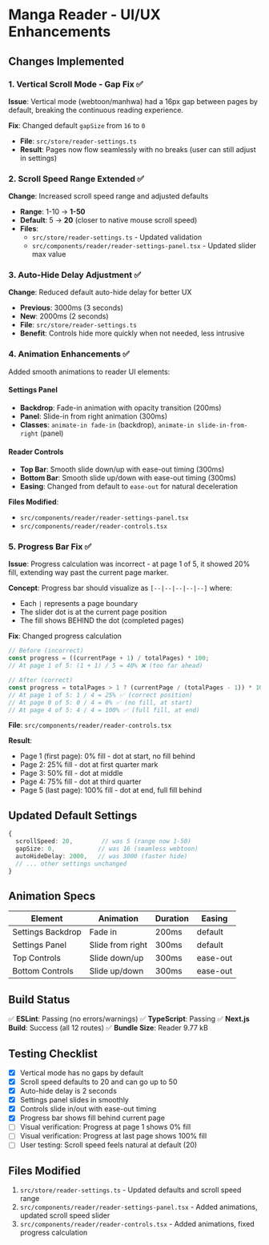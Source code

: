 # Manga Reader - UI/UX Enhancements

## Changes Implemented

### 1. Vertical Scroll Mode - Gap Fix ✅

**Issue**: Vertical mode (webtoon/manhwa) had a 16px gap between pages by default, breaking the continuous reading experience.

**Fix**: Changed default `gapSize` from `16` to `0`

- **File**: `src/store/reader-settings.ts`
- **Result**: Pages now flow seamlessly with no breaks (user can still adjust in settings)

### 2. Scroll Speed Range Extended ✅

**Change**: Increased scroll speed range and adjusted defaults

- **Range**: 1-10 → **1-50**
- **Default**: 5 → **20** (closer to native mouse scroll speed)
- **Files**:
  - `src/store/reader-settings.ts` - Updated validation
  - `src/components/reader/reader-settings-panel.tsx` - Updated slider max value

### 3. Auto-Hide Delay Adjustment ✅

**Change**: Reduced default auto-hide delay for better UX

- **Previous**: 3000ms (3 seconds)
- **New**: 2000ms (2 seconds)
- **File**: `src/store/reader-settings.ts`
- **Benefit**: Controls hide more quickly when not needed, less intrusive

### 4. Animation Enhancements ✅

Added smooth animations to reader UI elements:

#### Settings Panel

- **Backdrop**: Fade-in animation with opacity transition (200ms)
- **Panel**: Slide-in from right animation (300ms)
- **Classes**: `animate-in fade-in` (backdrop), `animate-in slide-in-from-right` (panel)

#### Reader Controls

- **Top Bar**: Smooth slide down/up with ease-out timing (300ms)
- **Bottom Bar**: Smooth slide up/down with ease-out timing (300ms)
- **Easing**: Changed from default to `ease-out` for natural deceleration

**Files Modified**:

- `src/components/reader/reader-settings-panel.tsx`
- `src/components/reader/reader-controls.tsx`

### 5. Progress Bar Fix ✅

**Issue**: Progress calculation was incorrect - at page 1 of 5, it showed 20% fill, extending way past the current page marker.

**Concept**: Progress bar should visualize as `[--|--|--|--|--]` where:

- Each `|` represents a page boundary
- The slider dot is at the current page position
- The fill shows BEHIND the dot (completed pages)

**Fix**: Changed progress calculation

```typescript
// Before (incorrect)
const progress = ((currentPage + 1) / totalPages) * 100;
// At page 1 of 5: (1 + 1) / 5 = 40% ❌ (too far ahead)

// After (correct)
const progress = totalPages > 1 ? (currentPage / (totalPages - 1)) * 100 : 0;
// At page 1 of 5: 1 / 4 = 25% ✅ (correct position)
// At page 0 of 5: 0 / 4 = 0% ✅ (no fill, at start)
// At page 4 of 5: 4 / 4 = 100% ✅ (full fill, at end)
```

**File**: `src/components/reader/reader-controls.tsx`

**Result**:

- Page 1 (first page): 0% fill - dot at start, no fill behind
- Page 2: 25% fill - dot at first quarter mark
- Page 3: 50% fill - dot at middle
- Page 4: 75% fill - dot at third quarter
- Page 5 (last page): 100% fill - dot at end, full fill behind

## Updated Default Settings

```typescript
{
  scrollSpeed: 20,        // was 5 (range now 1-50)
  gapSize: 0,            // was 16 (seamless webtoon)
  autoHideDelay: 2000,   // was 3000 (faster hide)
  // ... other settings unchanged
}
```

## Animation Specs

| Element           | Animation        | Duration | Easing   |
| ----------------- | ---------------- | -------- | -------- |
| Settings Backdrop | Fade in          | 200ms    | default  |
| Settings Panel    | Slide from right | 300ms    | default  |
| Top Controls      | Slide down/up    | 300ms    | ease-out |
| Bottom Controls   | Slide up/down    | 300ms    | ease-out |

## Build Status

✅ **ESLint**: Passing (no errors/warnings)
✅ **TypeScript**: Passing
✅ **Next.js Build**: Success (all 12 routes)
✅ **Bundle Size**: Reader 9.77 kB

## Testing Checklist

- [x] Vertical mode has no gaps by default
- [x] Scroll speed defaults to 20 and can go up to 50
- [x] Auto-hide delay is 2 seconds
- [x] Settings panel slides in smoothly
- [x] Controls slide in/out with ease-out timing
- [x] Progress bar shows fill behind current page
- [ ] Visual verification: Progress at page 1 shows 0% fill
- [ ] Visual verification: Progress at last page shows 100% fill
- [ ] User testing: Scroll speed feels natural at default (20)

## Files Modified

1. `src/store/reader-settings.ts` - Updated defaults and scroll speed range
2. `src/components/reader/reader-settings-panel.tsx` - Added animations, updated scroll speed slider
3. `src/components/reader/reader-controls.tsx` - Added animations, fixed progress calculation

